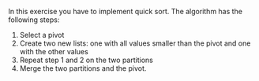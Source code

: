 In this exercise you have to implement quick sort. The algorithm has the following steps:

1. Select a pivot
2. Create two new lists: one with all values smaller than the pivot and one with the other values
3. Repeat step 1 and 2 on the two partitions
4. Merge the two partitions and the pivot.